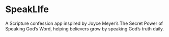 # SpeakLIfe
A Scripture confession app inspired by Joyce Meyer’s The Secret Power of Speaking God’s Word, helping believers grow by speaking God’s truth daily.
